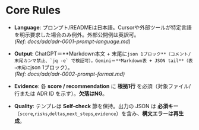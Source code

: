 # Core Rules

- **Language**: プロンプト/READMEは日本語。Cursorや外部ツールが特定言語を明示要求した場合のみ例外。外部公開例は英訳可。  
  *(Ref: docs/adr/adr-0001-prompt-language.md)*

- **Output**: ChatGPT＝**Markdown本文 + 末尾に```json 1ブロック**（コメント/末尾カンマ禁止、`jq -e` で検証可）。Gemini＝**Markdown表 + JSON tail**（表→末尾に```json 1ブロック）。  
  *(Ref: docs/adr/adr-0002-prompt-format.md)*

- **Evidence**: 各 **score / recommendation** に **根拠1行** を必須（対象ファイル/行または ADR ID を示す）。**欠落はNG**。

- **Quality**: テンプレは **Self-check** 節を保持。出力の JSON は **必須キー**（`score`,`risks`,`deltas`,`next_steps`,`evidence`）を含み、**構文エラーは再生成**。
